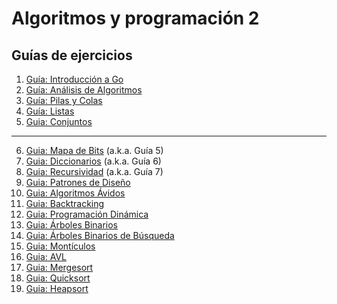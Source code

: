 # Algoritmos y programación 2

## Guías de ejercicios

1. [Guía: Introducción a Go](https://github.com/untref-ayp2/guia-intro)
2. [Guía: Análisis de Algoritmos](https://github.com/untref-ayp2/guia-algoritmos)
3. [Guía: Pilas y Colas](https://github.com/untref-ayp2/guia-pilas-colas)
4. [Guía: Listas](https://github.com/untref-ayp2/guia-listas)
5. [Guia: Conjuntos](https://github.com/untref-ayp2/guia-conjuntos)
---
6. [Guia: Mapa de Bits](https://github.com/untref-ayp2-guias/guia-5) (a.k.a. Guía 5)
7. [Guia: Diccionarios](https://github.com/untref-ayp2-guias/guia-6) (a.k.a. Guía 6)
8. [Guia: Recursividad](https://github.com/untref-ayp2-guias/guia-7) (a.k.a. Guía 7)
9. [Guia: Patrones de Diseño](https://github.com/untref-ayp2-guias/guia-patrones)
10. [Guia: Algoritmos Ávidos](https://github.com/untref-ayp2-guias/guia-avidos)
11. [Guia: Backtracking](https://github.com/untref-ayp2-guias/guia-backtracking)
12. [Guia: Programación Dinámica](https://github.com/untref-ayp2-guias/guia-programacion-dinamica)
13. [Guia: Árboles Binarios](https://github.com/untref-ayp2-guias/guia-binary-tree)
14. [Guia: Árboles Binarios de Búsqueda](https://github.com/untref-ayp2-guias/guia-bst)
15. [Guia: Montículos](https://github.com/untref-ayp2-guias/guia-monticulos)
16. [Guia: AVL](https://github.com/untref-ayp2-guias/guia-avl)
17. [Guia: Mergesort](https://github.com/untref-ayp2-guias/guia-mergesort)
18. [Guia: Quicksort](https://github.com/untref-ayp2-guias/guia-quicksort)
19. [Guia: Heapsort](https://github.com/untref-ayp2-guias/guia-heapsort)
